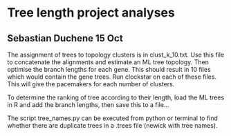 # Tree length project analyses

## Sebastian Duchene 15 Oct

The assignment of trees to topology clusters is in clust_k_10.txt. Use this file to concatenate the alignments and estimate an ML tree topology. Then optimise the branch lengths for each gene. This should result in 10 files which would contain the gene trees. Run clockstar on each of these files. This will give the pacemakers for each number of clusters.

To determine the ranking of tree according to their length, load the ML trees in R and add the branch lengths, then save this to a file... 

The script tree_names.py can be executed from python or terminal to find whether there are duplicate trees in a .trees file (newick with tree names).
